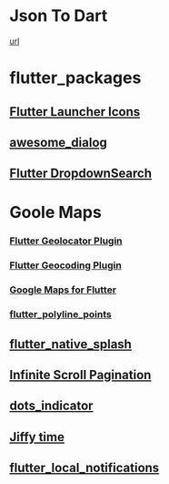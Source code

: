 # Json To Dart
[url](https://javiercbk.github.io/json_to_dart/)
# flutter_packages

## [Flutter Launcher Icons](https://pub.dev/packages/flutter_launcher_icons)
## [awesome_dialog](https://pub.dev/packages/awesome_dialog)
## [Flutter DropdownSearch](https://pub.dev/packages/dropdown_search)
# Goole Maps
### [Flutter Geolocator Plugin](https://pub.dev/packages/geolocator)
### [Flutter Geocoding Plugin](https://pub.dev/packages/geocoding)
### [Google Maps for Flutter](https://pub.dev/packages/google_maps_flutter)
### [flutter_polyline_points](https://pub.dev/packages/flutter_polyline_points)

## [flutter_native_splash](https://pub.dev/packages/flutter_native_splash)
## [Infinite Scroll Pagination](https://pub.dev/packages/infinite_scroll_pagination)
## [dots_indicator](https://pub.dev/packages/dots_indicator)
## [Jiffy time](https://pub.dev/packages/jiffy)

## [flutter_local_notifications](https://pub.dev/packages/flutter_local_notifications)

